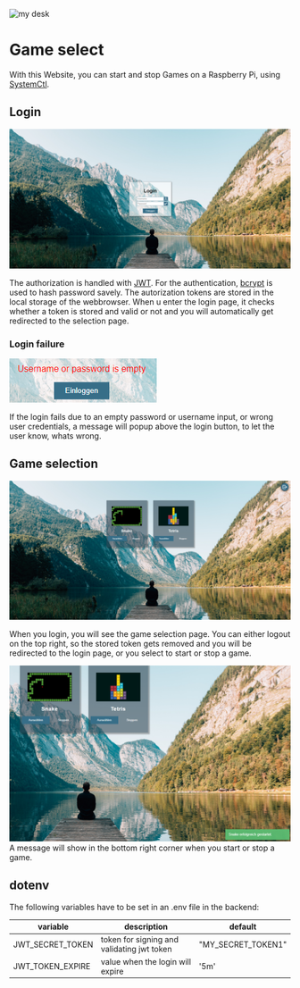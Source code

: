 ![my desk](https://prnt.sc/qYofiV0qC21a)

# Game select

With this Website, you can start and stop Games on a Raspberry Pi, using [SystemCtl](https://wiki.ubuntuusers.de/systemd/systemctl/).

## Login
![login page](github_images/login.png)

The authorization is handled with [JWT](https://jwt.io). For the authentication, [bcrypt](https://de.wikipedia.org/wiki/Bcrypt) is used to hash password savely. The autorization tokens are stored in the local storage of the webbrowser. When u enter the login page, it checks whether a token is stored and valid or not and you will automatically get redirected to the selection page.

### Login failure
![login failure](github_images/login_fail.png)

If the login fails due to an empty password or username input, or wrong user credentials, a message will popup above the login button, to let the user know, whats wrong.

## Game selection
![game selection](github_images/games.png)

When you login, you will see the game selection page. You can either logout on the top right, so the stored token gets removed and you will be redirected to the login page, or you select to start or stop a game.

![messages](github_images/games_notification.png)
A message will show in the bottom right corner when you start or stop a game.

## dotenv

The following variables have to be set in an .env file in the backend:

|variable|description|default|
|-|-|-|
|JWT_SECRET_TOKEN|token for signing and validating jwt token|"MY_SECRET_TOKEN1"|
|JWT_TOKEN_EXPIRE|value when the login will expire|'5m'|